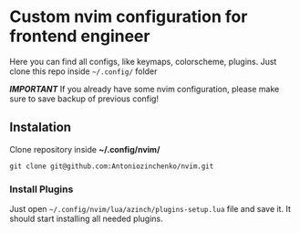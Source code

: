 # Custom nvim configuration for frontend engineer

Here you can find all configs, like keymaps, colorscheme, plugins. Just clone this repo inside `~/.config/` folder

**_IMPORTANT_**
If you already have some nvim configuration, please make sure to save backup of previous config!

## Instalation

Clone repository inside **~/.config/nvim/**

```
git clone git@github.com:Antoniozinchenko/nvim.git
```

### Install Plugins

Just open `~/.config/nvim/lua/azinch/plugins-setup.lua` file and save it. It should start installing all needed plugins.
